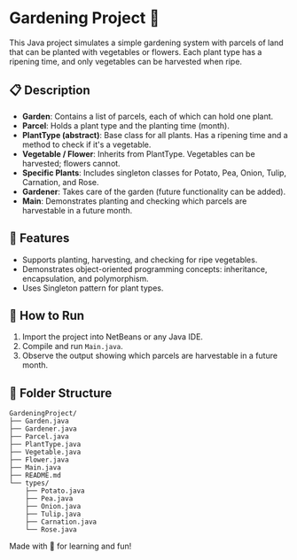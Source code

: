 # Gardening Project 🌱

This Java project simulates a simple gardening system with parcels of land that can be planted with vegetables or flowers. Each plant type has a ripening time, and only vegetables can be harvested when ripe.

## 📋 Description

- **Garden**: Contains a list of parcels, each of which can hold one plant.
- **Parcel**: Holds a plant type and the planting time (month).
- **PlantType (abstract)**: Base class for all plants. Has a ripening time and a method to check if it's a vegetable.
- **Vegetable / Flower**: Inherits from PlantType. Vegetables can be harvested; flowers cannot.
- **Specific Plants**: Includes singleton classes for Potato, Pea, Onion, Tulip, Carnation, and Rose.
- **Gardener**: Takes care of the garden (future functionality can be added).
- **Main**: Demonstrates planting and checking which parcels are harvestable in a future month.

## 🧪 Features

- Supports planting, harvesting, and checking for ripe vegetables.
- Demonstrates object-oriented programming concepts: inheritance, encapsulation, and polymorphism.
- Uses Singleton pattern for plant types.

## 🚀 How to Run

1. Import the project into NetBeans or any Java IDE.
2. Compile and run `Main.java`.
3. Observe the output showing which parcels are harvestable in a future month.

## 📂 Folder Structure

```
GardeningProject/
├── Garden.java
├── Gardener.java
├── Parcel.java
├── PlantType.java
├── Vegetable.java
├── Flower.java
├── Main.java
├── README.md
└── types/
    ├── Potato.java
    ├── Pea.java
    ├── Onion.java
    ├── Tulip.java
    ├── Carnation.java
    └── Rose.java
```



Made with 💚 for learning and fun!
